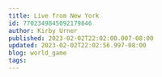 ```yaml
---
title: Live from New York
id: 7702349845092179846
author: Kirby Urner
published: 2023-02-02T22:02:00.007-08:00
updated: 2023-02-02T22:02:56.997-08:00
blog: world_game
tags: 
---
```


